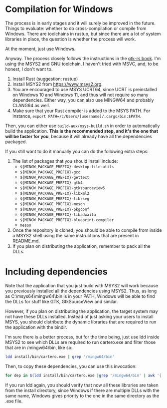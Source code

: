 # Compilation for Windows

The process is in early stages and it will surely be improved in the future.
Things to evaluate: whether to do cross-compilation or compile from Windows.
There are toolchains in rustup, but since there are a lot of system libraries
in place, the question is whether the process will work.

At the moment, just use Windows.

Anyway. The process closely follows the instructions in the [gtk-rs book][win].
I'm using the MSYS2 and GNU toolchain, I haven't tried with MSVC, and, to be
honest, I don't want to.

1. Install Rust (suggestion: rustup)
2. Install MSYS2 from https://www.msys2.org.
3. You are encouraged to use MSYS UCRT64, since UCRT is preinstalled on Windows
   10 and Windows 11, and thus will not require so many dependencies. Either way,
   you can also use MINGW64 and probably CLANG64 as well.
4. Make sure that your Rust compiler is added to the MSYS PATH. For instance,
   `export PATH=/c/Users/[username]/.cargo/bin:$PATH`.

Then, you can either use `build-aux/msys-build.sh` in order to automatically build
the application. **This is the recommended step, and it's the one that will be
faster for you**, because it will already have all the dependencies packaged.

If you still want to do it manually you can do the following extra steps:

1. The list of packages that you should install include:
   * `${MINGW_PACKAGE_PREFIX}-desktop-file-utils`
   * `${MINGW_PACKAGE_PREFIX}-gcc`
   * `${MINGW_PACKAGE_PREFIX}-gettext`
   * `${MINGW_PACKAGE_PREFIX}-gtk4`
   * `${MINGW_PACKAGE_PREFIX}-gtksourceview5`
   * `${MINGW_PACKAGE_PREFIX}-libxml2`
   * `${MINGW_PACKAGE_PREFIX}-librsvg`
   * `${MINGW_PACKAGE_PREFIX}-meson`
   * `${MINGW_PACKAGE_PREFIX}-pkgconf`
   * `${MINGW_PACKAGE_PREFIX}-libadwaita`
   * `${MINGW_PACKAGE_PREFIX}-blueprint-compiler`
   * `meson`
2. Once the repository is cloned, you should be able to compile from inside a
MSYS2 shell using the same instructions that are present in README.md.
3. If you plan on distributing the application, remember to pack all the DLLs.

# Including dependencies

Note that the application that you just build with MSYS2 will work because you
previously installed all the dependencies using MSYS2. Thus, as long as
C:\msys64\mingw64\bin is in your PATH, Windows will be able to find the DLLs for
stuff like GTK, GtkSourceView and similar.

However, if you plan on distributing the application, the target system may not
have these DLLs installed. Instead of just asking your users to install MSYS,
you should distribute the dynamic libraries that are required to run the
application with the bindir.

I'm sure there is a better process, but for the time being, just use ldd inside
MSYS2 to see which DLLs are required to run cartero.exe and filter those that
are in /mingw64/bin, like so:

```sh
ldd install/bin/cartero.exe | grep '/mingw64/bin'
```

Then, to copy these dependencies, you can use this invocation:

```sh
for dep in $(ldd install/bin/cartero.exe |grep '/mingw64/bin' | awk '{ print $1 }'); do cp /mingw64/bin/$dep install/bin; done
```

If you run ldd again, you should verify that now all these libraries are taken
from the install directory, since Windows if there are multiple DLLs with the
same name, Windows gives priority to the one in the same directory as the .exe
file.

[win]: https://gtk-rs.org/gtk4-rs/stable/latest/book/installation_windows.html

